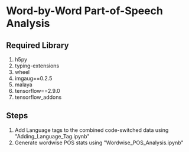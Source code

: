 # Word-by-Word Part-of-Speech Analysis

## Required Library
1. h5py
2. typing-extensions
3. wheel
4. imgaug==0.2.5
5. malaya
6. tensorflow==2.9.0
7. tensorflow_addons

## Steps
1. Add Language tags to the combined code-switched data using "Adding_Language_Tag.ipynb"
3. Generate wordwise POS stats using "Wordwise_POS_Analysis.ipynb"